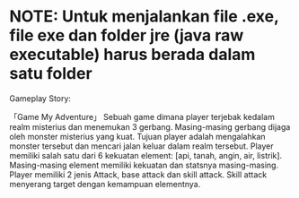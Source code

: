 NOTE: 
Untuk menjalankan file .exe, file exe dan folder jre (java raw executable) harus berada dalam satu folder
=================================================
Gameplay Story: 

「Game My Adventure」
Sebuah game dimana player terjebak kedalam realm misterius dan menemukan 3 gerbang. Masing-masing gerbang dijaga oleh monster misterius yang kuat. Tujuan player adalah mengalahkan monster tersebut dan mencari jalan keluar dalam realm tersebut. Player memiliki salah satu dari 6 kekuatan element: [api, tanah, angin, air, listrik]. 
Masing-masing element memiliki kekuatan dan statsnya masing-masing. 
Player memiliki 2 jenis Attack, base attack dan skill attack. Skill attack menyerang target dengan kemampuan elementnya.
